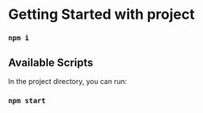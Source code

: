 # Getting Started with project

### `npm i`

## Available Scripts

In the project directory, you can run:

### `npm start`



